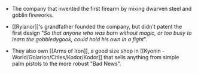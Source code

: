 - The company that invented the first firearm by mixing dwarven steel and goblin fireworks. 
- [[Rylanor]]'s grandfather founded the company, but didn't patent the first design "*So that anyone who was born without magic, or too busy to learn the gobbledygook, could hold his own in a fight*".

- They also own [[Arms of Iron]], a good size shop in [[Kyonin - World/Golarion/Cities/Kodor/Kodor]] that sells anything from simple palm pistols to the more robust "Bad News". 